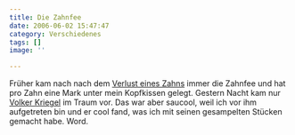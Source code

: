 ```yaml
---
title: Die Zahnfee
date: 2006-06-02 15:47:47
category: Verschiedenes
tags: []
image: ''

---
```


Früher kam nach nach dem [Verlust eines Zahns](http://www.misantropolis.de/2006/06/das-wars-mit-rap) immer die Zahnfee und hat pro Zahn eine Mark unter mein Kopfkissen gelegt. Gestern Nacht kam nur [Volker Kriegel](http://de.wikipedia.org/wiki/Volker_Kriegel) im Traum vor. Das war aber saucool, weil ich vor ihm aufgetreten bin und er cool fand, was ich mit seinen gesampelten Stücken gemacht habe. Word.

